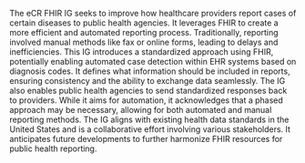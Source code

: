 The eCR FHIR IG seeks to improve how healthcare providers report cases of certain diseases to public health agencies. It leverages FHIR to create a more efficient and automated reporting process. Traditionally, reporting involved manual methods like fax or online forms, leading to delays and inefficiencies. This IG introduces a standardized approach using FHIR, potentially enabling automated case detection within EHR systems based on diagnosis codes. It defines what information should be included in reports, ensuring consistency and the ability to exchange data seamlessly. The IG also enables public health agencies to send standardized responses back to providers. While it aims for automation, it acknowledges that a phased approach may be necessary, allowing for both automated and manual reporting methods. The IG aligns with existing health data standards in the United States and is a collaborative effort involving various stakeholders. It anticipates future developments to further harmonize FHIR resources for public health reporting. 
